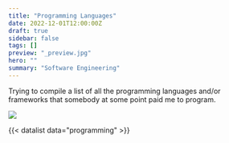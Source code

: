 ```yaml
---
title: "Programming Languages"
date: 2022-12-01T12:00:00Z
draft: true
sidebar: false
tags: []
preview: "_preview.jpg"
hero: ""
summary: "Software Engineering"
---
```


Trying to compile a list of all the programming languages and/or frameworks that somebody at some point paid me to program.

![](_preview_.svg)

{{< datalist data="programming" >}}
